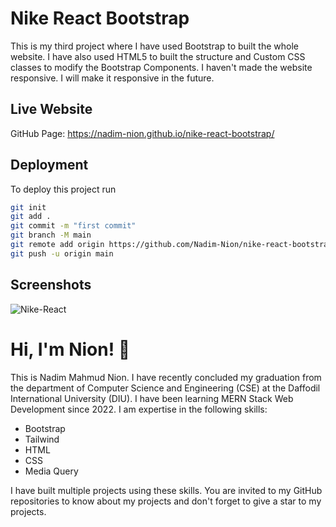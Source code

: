 
# Nike React Bootstrap

This is my third project where I have used Bootstrap to built the whole website. I have also used HTML5 to built the structure and Custom CSS classes to modify the Bootstrap Components. I haven't made the website responsive. I will make it responsive in the future.


## Live Website

GitHub Page: https://nadim-nion.github.io/nike-react-bootstrap/
## Deployment

To deploy this project run

```bash
git init
git add . 
git commit -m "first commit"
git branch -M main
git remote add origin https://github.com/Nadim-Nion/nike-react-bootstrap.git
git push -u origin main

```


## Screenshots

![Nike-React](https://user-images.githubusercontent.com/60613933/225681073-2b7418d6-2267-4d14-b4f3-9a1f129863cf.png)



# Hi, I'm Nion! 👋

This is Nadim Mahmud Nion. I have recently concluded my graduation from the department of Computer Science and Engineering (CSE) at the Daffodil International University (DIU). I have been learning MERN Stack Web Development since 2022. I am expertise in the following skills:
* Bootstrap
* Tailwind
* HTML
* CSS
* Media Query

I have built multiple projects using these skills. You are invited to my GitHub repositories to know about my projects and don't forget to give a star to my projects.
